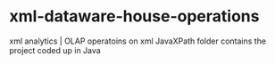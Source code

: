 # xml-dataware-house-operations
xml analytics | OLAP operatoins on xml
JavaXPath folder contains the project coded up in Java
